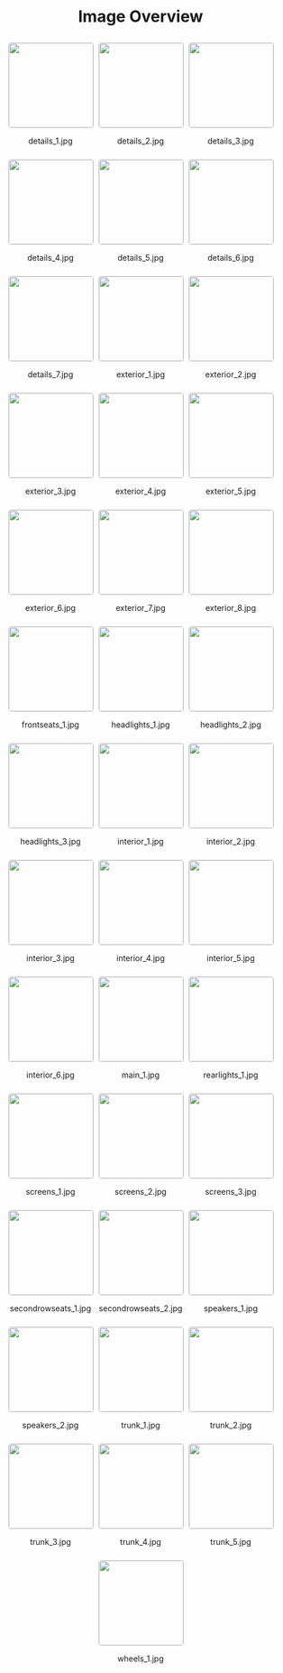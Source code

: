 <style>
    .image-gallery {
        display: flex;
        flex-wrap: wrap;
        gap: 10px;
        justify-content: center;
        padding: 10px;
    }
    .image-gallery img {
        width: 150px;
        height: auto;
        border: 1px solid #ddd;
        border-radius: 5px;
    }
    .image-gallery div {
        flex: 1 1 calc(33.333% - 20px); /* Three images per row on large screens */
        max-width: 150px;
        text-align: center;
    }
    @media (max-width: 768px) {
        .image-gallery div {
            flex: 1 1 calc(50% - 20px); /* Two images per row on medium screens */
        }
    }
    @media (max-width: 480px) {
        .image-gallery div {
            flex: 1 1 100%; /* One image per row on small screens */
        }
    }
</style>
<h1 style ="text-align: center;"> Image Overview </h1> <div class="image-gallery">
<div>
<img src="https://media.evkx.net/multimedia/models/kia/ev6/ev6_long_range_awd/details_1_st.jpg">
<p>details_1.jpg</p>
</div>
<div>
<img src="https://media.evkx.net/multimedia/models/kia/ev6/ev6_long_range_awd/details_2_st.jpg">
<p>details_2.jpg</p>
</div>
<div>
<img src="https://media.evkx.net/multimedia/models/kia/ev6/ev6_long_range_awd/details_3_st.jpg">
<p>details_3.jpg</p>
</div>
<div>
<img src="https://media.evkx.net/multimedia/models/kia/ev6/ev6_long_range_awd/details_4_st.jpg">
<p>details_4.jpg</p>
</div>
<div>
<img src="https://media.evkx.net/multimedia/models/kia/ev6/ev6_long_range_awd/details_5_st.jpg">
<p>details_5.jpg</p>
</div>
<div>
<img src="https://media.evkx.net/multimedia/models/kia/ev6/ev6_long_range_awd/details_6_st.jpg">
<p>details_6.jpg</p>
</div>
<div>
<img src="https://media.evkx.net/multimedia/models/kia/ev6/ev6_long_range_awd/details_7_st.jpg">
<p>details_7.jpg</p>
</div>
<div>
<img src="https://media.evkx.net/multimedia/models/kia/ev6/ev6_long_range_awd/exterior_1_st.jpg">
<p>exterior_1.jpg</p>
</div>
<div>
<img src="https://media.evkx.net/multimedia/models/kia/ev6/ev6_long_range_awd/exterior_2_st.jpg">
<p>exterior_2.jpg</p>
</div>
<div>
<img src="https://media.evkx.net/multimedia/models/kia/ev6/ev6_long_range_awd/exterior_3_st.jpg">
<p>exterior_3.jpg</p>
</div>
<div>
<img src="https://media.evkx.net/multimedia/models/kia/ev6/ev6_long_range_awd/exterior_4_st.jpg">
<p>exterior_4.jpg</p>
</div>
<div>
<img src="https://media.evkx.net/multimedia/models/kia/ev6/ev6_long_range_awd/exterior_5_st.jpg">
<p>exterior_5.jpg</p>
</div>
<div>
<img src="https://media.evkx.net/multimedia/models/kia/ev6/ev6_long_range_awd/exterior_6_st.jpg">
<p>exterior_6.jpg</p>
</div>
<div>
<img src="https://media.evkx.net/multimedia/models/kia/ev6/ev6_long_range_awd/exterior_7_st.jpg">
<p>exterior_7.jpg</p>
</div>
<div>
<img src="https://media.evkx.net/multimedia/models/kia/ev6/ev6_long_range_awd/exterior_8_st.jpg">
<p>exterior_8.jpg</p>
</div>
<div>
<img src="https://media.evkx.net/multimedia/models/kia/ev6/ev6_long_range_awd/frontseats_1_st.jpg">
<p>frontseats_1.jpg</p>
</div>
<div>
<img src="https://media.evkx.net/multimedia/models/kia/ev6/ev6_long_range_awd/headlights_1_st.jpg">
<p>headlights_1.jpg</p>
</div>
<div>
<img src="https://media.evkx.net/multimedia/models/kia/ev6/ev6_long_range_awd/headlights_2_st.jpg">
<p>headlights_2.jpg</p>
</div>
<div>
<img src="https://media.evkx.net/multimedia/models/kia/ev6/ev6_long_range_awd/headlights_3_st.jpg">
<p>headlights_3.jpg</p>
</div>
<div>
<img src="https://media.evkx.net/multimedia/models/kia/ev6/ev6_long_range_awd/interior_1_st.jpg">
<p>interior_1.jpg</p>
</div>
<div>
<img src="https://media.evkx.net/multimedia/models/kia/ev6/ev6_long_range_awd/interior_2_st.jpg">
<p>interior_2.jpg</p>
</div>
<div>
<img src="https://media.evkx.net/multimedia/models/kia/ev6/ev6_long_range_awd/interior_3_st.jpg">
<p>interior_3.jpg</p>
</div>
<div>
<img src="https://media.evkx.net/multimedia/models/kia/ev6/ev6_long_range_awd/interior_4_st.jpg">
<p>interior_4.jpg</p>
</div>
<div>
<img src="https://media.evkx.net/multimedia/models/kia/ev6/ev6_long_range_awd/interior_5_st.jpg">
<p>interior_5.jpg</p>
</div>
<div>
<img src="https://media.evkx.net/multimedia/models/kia/ev6/ev6_long_range_awd/interior_6_st.jpg">
<p>interior_6.jpg</p>
</div>
<div>
<img src="https://media.evkx.net/multimedia/models/kia/ev6/ev6_long_range_awd/main_1_st.jpg">
<p>main_1.jpg</p>
</div>
<div>
<img src="https://media.evkx.net/multimedia/models/kia/ev6/ev6_long_range_awd/rearlights_1_st.jpg">
<p>rearlights_1.jpg</p>
</div>
<div>
<img src="https://media.evkx.net/multimedia/models/kia/ev6/ev6_long_range_awd/screens_1_st.jpg">
<p>screens_1.jpg</p>
</div>
<div>
<img src="https://media.evkx.net/multimedia/models/kia/ev6/ev6_long_range_awd/screens_2_st.jpg">
<p>screens_2.jpg</p>
</div>
<div>
<img src="https://media.evkx.net/multimedia/models/kia/ev6/ev6_long_range_awd/screens_3_st.jpg">
<p>screens_3.jpg</p>
</div>
<div>
<img src="https://media.evkx.net/multimedia/models/kia/ev6/ev6_long_range_awd/secondrowseats_1_st.jpg">
<p>secondrowseats_1.jpg</p>
</div>
<div>
<img src="https://media.evkx.net/multimedia/models/kia/ev6/ev6_long_range_awd/secondrowseats_2_st.jpg">
<p>secondrowseats_2.jpg</p>
</div>
<div>
<img src="https://media.evkx.net/multimedia/models/kia/ev6/ev6_long_range_awd/speakers_1_st.jpg">
<p>speakers_1.jpg</p>
</div>
<div>
<img src="https://media.evkx.net/multimedia/models/kia/ev6/ev6_long_range_awd/speakers_2_st.jpg">
<p>speakers_2.jpg</p>
</div>
<div>
<img src="https://media.evkx.net/multimedia/models/kia/ev6/ev6_long_range_awd/trunk_1_st.jpg">
<p>trunk_1.jpg</p>
</div>
<div>
<img src="https://media.evkx.net/multimedia/models/kia/ev6/ev6_long_range_awd/trunk_2_st.jpg">
<p>trunk_2.jpg</p>
</div>
<div>
<img src="https://media.evkx.net/multimedia/models/kia/ev6/ev6_long_range_awd/trunk_3_st.jpg">
<p>trunk_3.jpg</p>
</div>
<div>
<img src="https://media.evkx.net/multimedia/models/kia/ev6/ev6_long_range_awd/trunk_4_st.jpg">
<p>trunk_4.jpg</p>
</div>
<div>
<img src="https://media.evkx.net/multimedia/models/kia/ev6/ev6_long_range_awd/trunk_5_st.jpg">
<p>trunk_5.jpg</p>
</div>
<div>
<img src="https://media.evkx.net/multimedia/models/kia/ev6/ev6_long_range_awd/wheels_1_st.jpg">
<p>wheels_1.jpg</p>
</div>
</div>
